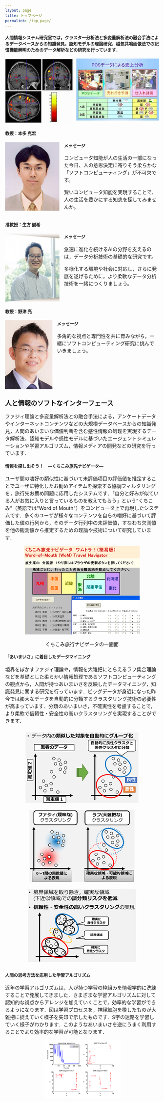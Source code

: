 ```yaml
---
layout: page
title: トップページ
permalink: /top_page/
---
```


<style>
/* use color 
#4790bb
#b0d7d5
#2a5772 */
h3 {
  /* color: #4790bb !important; */
}
p {
  font-size: 16px;
}
</style>

<h4>人間情報システム研究室では，クラスター分析法と多変量解析法の融合手法によるデータベースからの知識発見，認知モデルの理論研究，磁気共鳴画像法での記憶機能解明のためのデータ解析などの研究を行っています．</h4>

<div style="text-align: center;">
    <img src="/public/img/toppage_1.jpeg" alt="図" />
</div>

<h4>教授：本多 克宏</h4>
<img src="/public/img/Prof-Honda.png" alt="honda" style = "width: 178px; height: 225px; float: left; margin-right: 15px;">
<h4>メッセージ</h4>
<p>コンピュータ知能が人の生活の一部になった今日、人の意思決定に寄りそう柔らかな「ソフトコンピューティング」が不可欠です。</p>
<p>賢いコンピュータ知能を実現することで、人の生活を豊かにする知恵を探してみませんか。</p>
<div style="clear: both;"></div><!-- 改行を追加 -->

<h4>准教授：生方 誠希</h4>
<img src="/public/img/Prof-Ubukata.png" alt="ubukata" style = "width: 178px; height: 225px; float: left; margin-right: 15px;">
<h4>メッセージ</h4>
<p>急速に進化を続けるAIの分野を支えるのは，データ分析技術の基礎的な研究です。</p>
<p>多様化する環境や社会に対応し，さらに発展を遂げるために，より柔軟なデータ分析技術を一緒につくりましょう。</p>
<div style="clear: both;"></div><!-- 改行を追加 -->

<h4>教授：野津 亮</h4>
<img src="/public/img/notsu.jpg" alt="notsu" style = "width: 155px; height: 225px; float: left; margin-right: 15px;">
<h4>メッセージ</h4>
<p>多角的な視点と専門性を共に育みながら，一緒にソフトコンピューティング研究に挑んでいきましょう。</p>
<div style="clear: both;"></div><!-- 改行を追加 -->

<h2>人と情報のソフトなインターフェース</h2>
<p>ファジィ理論と多変量解析法との融合手法による，アンケートデータやインターネットコンテンツなどの大規模データベースからの知識発見，人間のあいまいな価値判断を含む感性情報の処理を実現するデータ解析法，認知モデルや感性モデルに基づいたエージェントシミュレーションや学習アルゴリズム，情報メディアの開発などの研究を行っています．</p>

<h4>情報を探し出そう！　―くちこみ旅先ナビゲータ―</h4>
<p>ユーザ間の嗜好の類似性に基づいて未評価項目の評価値を推定することでユーザに特化したお勧めアイテムを探索する協調フィルタリングを，旅行先お薦め問題に応用したシステムです．「自分と好みが似ている人がお気に入りと言っているものを教えてもらう」という"くちこみ"（英語では"Word of Mouth"）をコンピュータ上で再現したシステムです．多くのユーザが様々なコンテンツを自らの嗜好に基づいて評価した値の行列から，そのデータ行列中の未評価値，すなわち欠測値を他の観測値から推定するための理論や技術について研究しています．</p>
<div style="text-align: center;">
    <img src="/public/img/WoM_Tra_Navi.png" alt="図" />
    <p>くちこみ旅行ナビゲータの一画面</p>
</div>

<h4>「あいまいさ」に着目したデータマイニング</h4>
<p>境界をぼかすファジィ理論や，情報を大雑把にとらえるラフ集合理論などを基礎とした柔らかい情報処理であるソフトコンピューティングの観点から，人間が持つあいまいさを反映したデータマイニング，知識発見に関する研究を行っています．ビッグデータが身近になった昨今では膨大なデータを自動的に分類するクラスタリング技術の必要性が高まっています．分類のあいまいさ，不確実性を考慮することで，より柔軟で信頼性・安全性の高いクラスタリングを実現することができます．</p>
<div style="text-align: center;">
    <div style="display: inline-block; margin: 10px;">
        <img src="/public/img/datamining1.png" alt="図1" />
    </div>
    <div style="display: inline-block; margin: 10px;">
        <img src="/public/img/datamining2.png" alt="図2" />
    </div>
    <div style="display: inline-block; margin: 10px;">
        <img src="/public/img/datamining3.png" alt="図3" />
    </div>
</div>


<h4>人間の思考方法を応用した学習アルゴリズム</h4>
<p>近年の学習アルゴリズムは，人が持つ学習の枠組みを情報学的に洗練することで発展してきました．さまざまな学習アルゴリズムに対して認知的な視点からアレンジを加えていくことで，効率的な学習ができるようになります．図は学習プロセスを，神経細胞を模したものが大雑把に捉えていく様子を矢印で示したものです．S字の迷路を学習していく様子がわかります．このようなあいまいさを逆にうまく利用することでより効率的な学習が可能となります．</p>
<div style="text-align: center;">
    <img src="/public/img/algorithm.bmp" alt="図" style = "width: 50%; height: auto;"/>
</div>